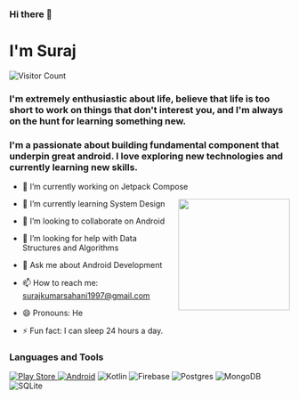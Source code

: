 ### Hi there 👋
# I'm Suraj 

![Visitor Count](https://profile-counter.glitch.me/{surajsahani}/count.svg)


<!--
**surajsahani/surajsahani** is a ✨ _special_ ✨ repository because its `README.md` (this file) appears on your GitHub profile.

Here are some ideas to get you started:
-->
### I'm extremely enthusiastic about life, believe that life is too short to work on things that don't interest you, and I'm always on the hunt for learning something new.
### I'm a passionate about building fundamental component that underpin great android. I love exploring new technologies and currently learning new skills.
- 🔭 I’m currently working on Jetpack Compose
- 🌱 I’m currently learning System Design </a>  <a href="https://play.google.com/store/apps/dev?id=8460495759436830961"><img align="right" width="200" height="200" src="https://user-images.githubusercontent.com/22853459/127161740-7b70d2a1-d121-4422-9e30-a490cb134a47.gif"></a>



- 👯 I’m looking to collaborate on Android 

- 🤔 I’m looking for help with Data Structures and Algorithms
- 💬 Ask me about Android Development <div align="center">
- 📫 How to reach me: surajkumarsahani1997@gmail.com 
- 😄 Pronouns: He
- ⚡ Fun fact: I can sleep 24 hours a day.

### Languages and Tools
<p align="left">
<a href="https://play.google.com/store/apps/dev?id=8460495759436830961">
<img alt="Play Store" src="https://img.shields.io/badge/Google_Play-414141?style=for-the-badge&logo=google-play&logoColor=white" />
</a>  <a href="https://developers.google.com/profile/u/110228110931615430421"><img alt="Android" src="https://img.shields.io/badge/Android-3DDC84?style=for-the-badge&logo=android&logoColor=white" /></a>  <img alt="Kotlin" src="https://img.shields.io/badge/kotlin-%230095D5.svg?style=for-the-badge&logo=kotlin&logoColor=white"/>  <img alt="Firebase" src="https://img.shields.io/badge/firebase-%23039BE5.svg?style=for-the-badge&logo=firebase"/> <img alt="Postgres" src ="https://img.shields.io/badge/postgres-%23316192.svg?style=for-the-badge&logo=postgresql&logoColor=white"/>  <img alt="MongoDB" src ="https://img.shields.io/badge/MongoDB-%234ea94b.svg?style=for-the-badge&logo=mongodb&logoColor=white"/> 	<img alt="SQLite" src ="https://img.shields.io/badge/sqlite-%2307405e.svg?style=for-the-badge&logo=sqlite&logoColor=white"/> <a href="https://play.google.com/store/apps/dev?id=8460495759436830961">


